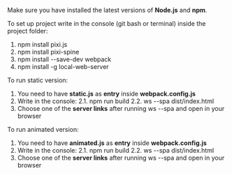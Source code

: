 Make sure you have installed the latest versions of <b>Node.js</b> and <b>npm</b>.

To set up project write in the console (git bash or terminal) inside the project folder:
1. npm install pixi.js
2. npm install pixi-spine
3. npm install --save-dev webpack
4. npm install -g local-web-server

To run static version:
1. You need to have <b>static.js</b> as <b>entry</b> inside <b>webpack.config.js</b>
2. Write in the console:
   2.1. npm run build 
   2.2. ws --spa dist/index.html
3. Choose one of the <b>server links</b> after running ws --spa and open in your browser

To run animated version:
1. You need to have <b>animated.js</b> as <b>entry</b> inside <b>webpack.config.js</b>
2. Write in the console:
   2.1. npm run build 
   2.2. ws --spa dist/index.html
3. Choose one of the <b>server links</b> after running ws --spa and open in your browser

